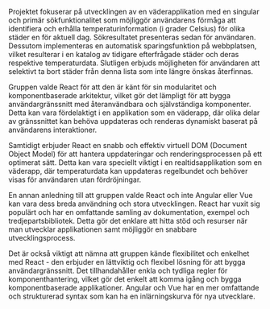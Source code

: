 Projektet fokuserar på utvecklingen av en väderapplikation med en singular och primär sökfunktionalitet som möjliggör användarens förmåga att identifiera och erhålla temperaturinformation (i grader Celsius) för olika städer en för aktuell dag. Sökresultatet presenteras sedan för användaren. Dessutom implementeras en automatisk sparingsfunktion på webbplatsen, vilket resulterar i en katalog av tidigare efterfrågade städer och deras respektive temperaturdata. Slutligen erbjuds möjligheten för användaren att selektivt ta bort städer från denna lista som inte längre önskas återfinnas.

Gruppen valde React för att den är känt för sin modularitet och komponentbaserade arkitektur, vilket gör det lämpligt för att bygga användargränssnitt med återanvändbara och självständiga komponenter. Detta kan vara fördelaktigt i en applikation som en väderapp, där olika delar av gränssnittet kan behöva uppdateras och renderas dynamiskt baserat på användarens interaktioner.

Samtidigt erbjuder React en snabb och effektiv virtuell DOM (Document Object Model) för att hantera uppdateringar och renderingsprocessen på ett optimerat sätt. Detta kan vara speciellt viktigt i en realtidsapplikation som en väderapp, där temperaturdata kan uppdateras regelbundet och behöver visas för användaren utan fördröjningar.

En annan anledning till att gruppen valde React och inte Angular eller Vue kan vara dess breda användning och stora utvecklingen. React har vuxit sig populärt och har en omfattande samling av dokumentation, exempel och tredjepartsbibliotek. Detta gör det enklare att hitta stöd och resurser när man utvecklar applikationen samt möjliggör en snabbare utvecklingsprocess.

Det är också viktigt att nämna att gruppen kände flexibilitet och enkelhet med React - den erbjuder en lättviktig och flexibel lösning för att bygga användargränssnitt. Det tillhandahåller enkla och tydliga regler för komponenthantering, vilket gör det enkelt att komma igång och bygga komponentbaserade applikationer. Angular och Vue har en mer omfattande och strukturerad syntax som kan ha en inlärningskurva för nya utvecklare.